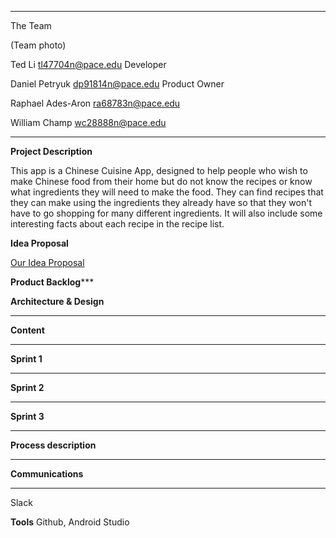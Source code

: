 
***


The Team

(Team photo)

Ted Li
tl47704n@pace.edu
Developer

Daniel Petryuk 
dp91814n@pace.edu
Product Owner

Raphael Ades-Aron
ra68783n@pace.edu

William Champ
wc28888n@pace.edu 

***

**Project Description**
                                                                                                                                        
This app is a Chinese Cuisine App, designed to help people who wish to make Chinese food from their home but do not know the recipes or know what ingredients they will need to make the food. They can find recipes that they can make using the ingredients they already have so that they won't have to go shopping for many different ingredients.  It will also include some interesting facts about each recipe in the recipe list.

**Idea Proposal**

[Our Idea Proposal](https://github.com/paceuniversity/CS3892017team3/wiki/Idea-Proposal)

**Product Backlog*****

**Architecture & Design**
***

**Content**
***

**Sprint 1**
***

**Sprint 2**
***

**Sprint 3**
***

**Process description**
***

**Communications**
***
Slack

**Tools**
Github, Android Studio



 








